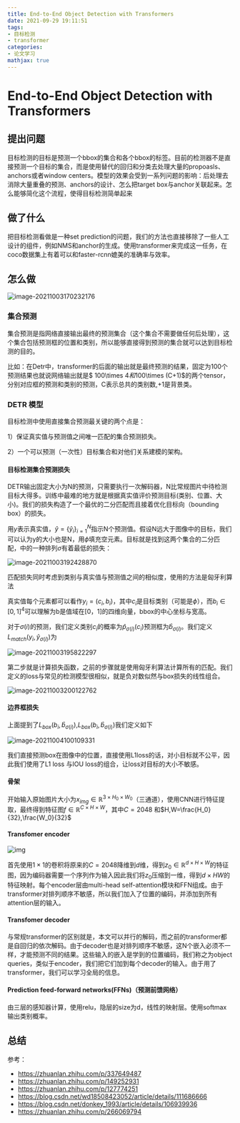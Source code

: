 ```yaml
---
title: End-to-End Object Detection with Transformers
date: 2021-09-29 19:11:51
tags:
- 目标检测
- transformer
categories: 
- 论文学习
mathjax: true
---
```


# End-to-End Object Detection with Transformers

## 提出问题

目标检测的目标是预测一个bbox的集合和各个bbox的标签。目前的检测器不是直接预测一个目标的集合，而是使用替代的回归和分类去处理大量的propoasls、anchors或者window centers。模型的效果会受到一系列问题的影响：后处理去消除大量重叠的预测、anchors的设计、怎么把target box与anchor关联起来。怎么能够简化这个流程，使得目标检测简单起来

## 做了什么

把目标检测看做是一种set prediction的问题，我们的方法也直接移除了一些人工设计的组件，例如NMS和anchor的生成。使用transformer来完成这一任务，在coco数据集上有着可以和faster-rcnn媲美的准确率与效率。

<!--more-->

## 怎么做

![image-20211003170232176](https://cdn.jsdelivr.net/gh/zhou-ning/blog-image-bed@main/paper/image-20211003170232176.png)

### 集合预测

集合预测是指网络直接输出最终的预测集合（这个集合不需要做任何后处理），这个集合包括预测框的位置和类别，所以能够直接得到预测的集合就可以达到目标检测的目的。

比如：在Detr中，transformer的后面的输出就是最终预测的结果，固定为100个预测结果也就说网络输出就是$ 100\times 4$和$100\times (C+1)$的两个tensor，分别对应框的预测和类别的预测，C表示总共的类别数,+1是背景类。

### DETR 模型

目标检测中使用直接集合预测最关键的两个点是：

1）保证真实值与预测值之间唯一匹配的集合预测损失。

2）一个可以预测（一次性）目标集合和对他们关系建模的架构。

#### 目标检测集合预测损失

DETR输出固定大小为N的预测，只需要执行一次解码器，N比常规图片中待检测目标大得多。训练中最难的地方就是根据真实值评价预测目标(类别、位置、大小)。我们的损失构造了一个最优的二分匹配而且接着优化目标向（bounding box）的损失。

用$y$表示真实值，$\widehat{y}=\lbrace \widehat{y}_i\rbrace_{i=1}^N$指示N个预测值。假设N远大于图像中的目标，我们可以认为y的大小也是N，用$\phi$填充空元素。目标就是找到这两个集合的二分匹配，中的一种排列$\sigma$有着最低的损失：

![image-20211003192428870](https://cdn.jsdelivr.net/gh/zhou-ning/blog-image-bed@main/paper/image-20211003192428870.png)

匹配损失同时考虑到类别与真实值与预测值之间的相似度，使用的方法是匈牙利算法

真实值每个元素都可以看作$y_i=(c_i,b_i)$，其中$c_i$是目标类别（可能是$\phi$），而$b_i \in [0,1]^4$可以理解为b是值域在[0，1]的四维向量，bbox的中心坐标与宽高。

对于$\sigma(i)$的预测，我们定义类别$c_i$的概率为$\widehat{p}_{\sigma(i)}(c_i)$预测框为$\widehat{b}_{\sigma(i)}$。我们定义$L_{match}(y_i,\widehat{y}_{\sigma(i)})$为

![image-20211003195822297](https://cdn.jsdelivr.net/gh/zhou-ning/blog-image-bed@main/paper/image-20211003195822297.png)

第二步就是计算损失函数，之前的步骤就是使用匈牙利算法计算所有的匹配。我们定义的loss与常见的检测模型很相似，就是负对数似然与box损失的线性组合。

![image-20211003200122762](https://cdn.jsdelivr.net/gh/zhou-ning/blog-image-bed@main/paper/image-20211003200122762.png)


#### 边界框损失

上面提到了$L_{box}(b_i,\widehat{b}_{\sigma(i)})$,$L_{box}(b_i,\widehat{b}_{\sigma(i)})$我们定义如下

![image-20211004100109331](https://cdn.jsdelivr.net/gh/zhou-ning/blog-image-bed@main/paper/image-20211004100109331.png)

我们直接预测box在图像中的位置，直接使用L1loss的话，对小目标就不公平，因此我们使用了L1 loss 与IOU loss的组合，让loss对目标的大小不敏感。

#### 骨架

开始输入原始图片大小为$x_{img} \in \mathbb R^{3\times H_0 \times W_0}$（三通道），使用CNN进行特征提取，最终得到特征图$f\in \mathbb R^{C\times H\times W}$，其中$C=2048$ 和$H,W=\frac{H_0}{32},\frac{W_0}{32}$

#### Transfomer encoder

![img](https://cdn.jsdelivr.net/gh/zhou-ning/blog-image-bed@main/paper/v2-c6a17e20665898daf3507fb8b805dfcf_720w.jpg)

首先使用$1\times1$的卷积将原来的$C=2048$降维到$d$维，得到$z_0\in \mathbb R^{d\times H\times W}$的特征图，因为编码器需要一个序列作为输入因此我们将$z_0$压缩到一维，得到$d\times HW$的特征映射。每个encoder层由multi-head self-attention模块和FFN组成。由于transformer对排列顺序不敏感，所以我们加入了位置的编码，并添加到所有attention层的输入。

#### Transfomer decoder

与常规transformer的区别就是，本文可以并行的解码，而之前的transformer都是自回归的依次解码。由于decoder也是对排列顺序不敏感，这N个嵌入必须不一样，才能预测不同的结果。这些输入的嵌入是学到的位置编码，我们称之为object queries，类似于encoder，我们把它们加到每个decoder的输入。由于用了transformer，我们可以学习全局的信息。

#### Prediction feed-forward networks(FFNs)（预测前馈网络）

由三层的感知器计算，使用relu，隐层的size为d，线性的映射层。使用softmax输出类别概率。

## 总结	



参考：

* https://zhuanlan.zhihu.com/p/337649487
* https://zhuanlan.zhihu.com/p/149252931
* https://zhuanlan.zhihu.com/p/127774251
* https://blog.csdn.net/wd18508423052/article/details/111686666
* https://blog.csdn.net/donkey_1993/article/details/106939936
* https://zhuanlan.zhihu.com/p/266069794